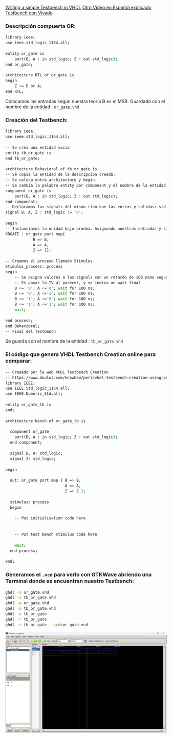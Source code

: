 [Writing a simple Testbench in VHDL](https://youtu.be/kfaHtXxtQmI)
[Otro Video en Español explicado](https://youtu.be/XUfL_YKiWAk?si=xzLwqd2A84VkUxtW)
[Testbench con Vivado](https://www.youtube.com/watch?v=RKXUeYl-cvI)

### Descripción compuerta OR:
````bash
library ieee;
use ieee.std_logic_1164.all;

entity or_gate is
	port(B, A : in std_logic; Z : out std_logic);
end or_gate;

architecture RTL of or_gate is
begin
	Z <= B or A;
end RTL;
````

Colocamos las entradas según nuestra teoría B es el MSB. Guardado con el nombre de la entidad : ``or_gate.vhd``

### Creación del Testbench:
````bash
library ieee;
use ieee.std_logic_1164.all;

-- Se crea una entidad vacia
entity tb_or_gate is
end tb_or_gate;

architecture Behavioral of tb_or_gate is
-- Se copia la entidad de la descripcion creada.
-- Se coloca entre architecture y begin.
-- Se cambia la palabra entity por component y el nombre de la entidad en end por component.
component or_gate is
	port(B, A : in std_logic; Z : out std_logic);
end component;
-- Declaramos las signals del mismo tipo que las entras y salidas: std_logic.
signal B, A, Z : std_logic := '0';

begin
-- Instanciamos la unidad bajo prueba. Asignando nuestras entradas y salidas a unas segnales que debemos declarar luego del componente
ORGATE : or_gate port map(
			B => B,
			A => A,
			Z => Z);

-- Creamos el proceso llamado Stimulus
Stimulus_process: process
begin
	-- Se asigna valores a las signals con un retardo de 100 nano segundos
	-- Es pasar la TV al parecer, y se indica un wait final
	B <= '0'; A <='0'; wait for 100 ns;
	B <= '0'; A <='1'; wait for 100 ns;
	B <= '1'; A <='0'; wait for 100 ns;
	B <= '1'; A <='1'; wait for 100 ns;
	wait;

end process;
end Behavioral;
-- Final del Testbench
````

Se guarda con el nombre de la entidad : ``tb_or_gate.vhd``

### El código que genera VHDL Testbench Creation online para comparar:
````bash
-- Creaado por la web VHDL Testbench Creation
-- https://www.doulos.com/knowhow/perl/vhdl-testbench-creation-using-perl/
library IEEE;
use IEEE.Std_logic_1164.all;
use IEEE.Numeric_Std.all;

entity or_gate_tb is
end;

architecture bench of or_gate_tb is

  component or_gate
  	port(B, A : in std_logic; Z : out std_logic);
  end component;

  signal B, A: std_logic;
  signal Z: std_logic;

begin

  uut: or_gate port map ( B => B,
                          A => A,
                          Z => Z );

  stimulus: process
  begin
  
    -- Put initialisation code here


    -- Put test bench stimulus code here

    wait;
  end process;

end;
````

### Generamos el ``.vcd`` para verlo con GTKWave abriendo una Terminal donde se encuentran nuestro Testbench:
````bash
ghdl -s or_gate.vhd
ghdl -s tb_or_gate.vhd
ghdl -a or_gate.vhd
ghdl -a tb_or_gate.vhd
ghdl -e tb_or_gate
ghdl -r tb_or_gate
ghdl -r tb_or_gate --vcd=or_gate.vcd
````

![Resultado](/media/24.png)
